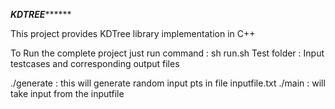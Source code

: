 ***********************KDTREE*****************************

This project provides KDTree library implementation in C++

To Run the complete project just run command : sh run.sh
Test folder : Input testcases and corresponding output files

./generate <inputsize> : this will generate random input pts in file inputfile.txt
./main <inputfile>     : will take input from the inputfile


